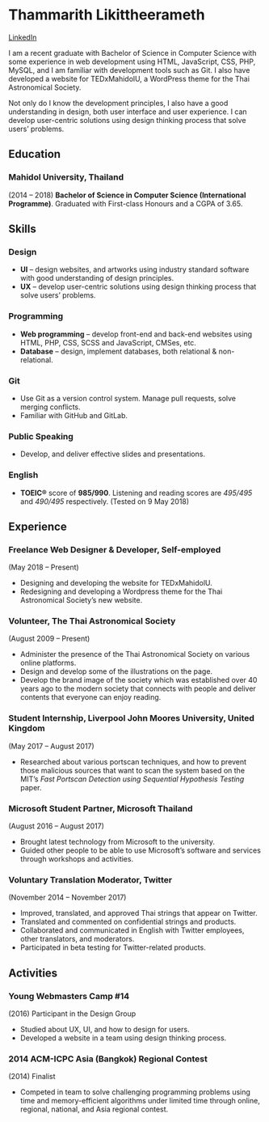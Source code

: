 # Thammarith Likittheerameth

[LinkedIn](https://linkedin.com/in/Thammarith)

I am a recent graduate with Bachelor of Science in Computer Science with some experience in web development using HTML, JavaScript, CSS, PHP, MySQL, and I am familiar with development tools such as Git. I also have developed a website for TEDxMahidolU, a WordPress theme for the Thai Astronomical Society.

Not only do I know the development principles, I also have a good understanding in design, both user interface and user experience. I can develop user-centric solutions using design thinking process that solve users’ problems.

## Education

### Mahidol University, Thailand

(2014 – 2018) **Bachelor of Science in Computer Science (International Programme)**. Graduated with First-class Honours and a CGPA of 3.65.

## Skills

### Design

* **UI** – design websites, and artworks using industry standard software with good understanding of design principles.
* **UX** – develop user-centric solutions using design thinking process that solve users’ problems.

### Programming

* **Web programming** – develop front-end and back-end websites using HTML, PHP, CSS, SCSS and JavaScript, CMSes, etc.
* **Database** – design, implement databases, both relational & non-relational.

### Git

* Use Git as a version control system. Manage pull requests, solve merging conflicts.
* Familiar with GitHub and GitLab.

### Public Speaking

* Develop, and deliver effective slides and presentations.

### English

* **TOEIC®** score of **985/990**. Listening and reading scores are *495/495* and *490/495* respectively. (Tested on 9 May 2018)

## Experience

### Freelance Web Designer & Developer, Self-employed

(May 2018 – Present)

* Designing and developing the website for TEDxMahidolU.
* Redesigning and developing a Wordpress theme for the Thai Astronomical Society’s new website.

### Volunteer, The Thai Astronomical Society

(August 2009 – Present)

* Administer the presence of the Thai Astronomical Society on various online platforms.
* Design and develop some of the illustrations on the page.
* Develop the brand image of the society which was established over 40 years ago to the modern society that connects with people and deliver contents that everyone can enjoy reading.

### Student Internship, Liverpool John Moores University, United Kingdom

(May 2017 – August 2017)

* Researched about various portscan techniques, and how to prevent those malicious sources that want to scan the system based on the MIT’s *Fast Portscan Detection using Sequential Hypothesis Testing* paper.

### Microsoft Student Partner, Microsoft Thailand

(August 2016 – August 2017)

* Brought latest technology from Microsoft to the university.
* Guided other people to be able to use Microsoft’s software and services through workshops and activities.

### Voluntary Translation Moderator, Twitter

(November 2014 – November 2017)

* Improved, translated, and approved Thai strings that appear on Twitter.
* Translated and commented on confidential strings and products.
* Collaborated and communicated in English with Twitter employees, other translators, and moderators.
* Participated in beta testing for Twitter-related products.

## Activities

### Young Webmasters Camp #14

(2016) Participant in the Design Group

* Studied about UX, UI, and how to design for users.
* Developed a website in a team using design thinking process.

### 2014 ACM-ICPC Asia (Bangkok) Regional Contest

(2014) Finalist

* Competed in team to solve challenging programming problems using time and memory-efficient algorithms under limited time through online, regional, national, and Asia regional contest.